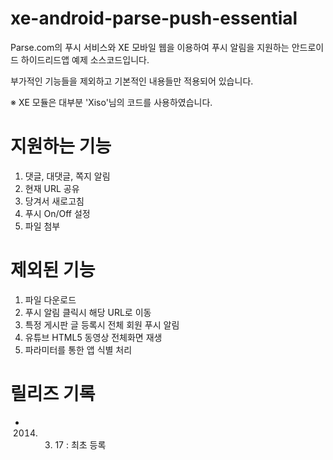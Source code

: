 xe-android-parse-push-essential
===============================

Parse.com의 푸시 서비스와 XE 모바일 웹을 이용하여 푸시 알림을 지원하는 안드로이드 하이드리드앱 예제 소스코드입니다.

부가적인 기능들을 제외하고 기본적인 내용들만 적용되어 있습니다.

※ XE 모듈은 대부분 'Xiso'님의 코드를 사용하였습니다.

지원하는 기능
=
1. 댓글, 대댓글, 쪽지 알림
2. 현재 URL 공유
3. 당겨서 새로고침
4. 푸시 On/Off 설정
5. 파일 첨부

제외된 기능
=
1. 파일 다운로드
2. 푸시 알림 클릭시 해당 URL로 이동
3. 특정 게시판 글 등록시 전체 회원 푸시 알림
4. 유튜브 HTML5 동영상 전체화면 재생
5. 파라미터를 통한 앱 식별 처리

릴리즈 기록
=
* 2014. 3. 17 : 최초 등록
